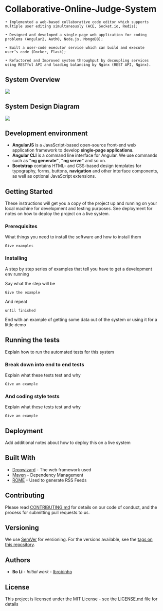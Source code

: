 # Collaborative-Online-Judge-System

    • Implemented a web-based collaborative code editor which supports multiple user editing simultaneously (ACE, Socket.io, Redis);

    • Designed and developed a single-page web application for coding problems (Angular2, Auth0, Node.js, MongoDB);

    • Built a user-code executor service which can build and execute user’s code (Docker, Flask);

    • Refactored and Improved system throughput by decoupling services using RESTful API and loading balancing by Nginx (REST API, Nginx).

## System Overview
![](https://github.com/lbrobinho/Collaborative-Online-Judge-System/raw/master/image/1.JPG)

## System Design Diagram
![](https://github.com/lbrobinho/Collaborative-Online-Judge-System/raw/master/image/2.JPG)

## Development environment
- **AngularJS** is a JavaScript-based open-source front-end web application framework to develop **single-page applications**.
- **Angular CLI** is a command line interface for Angular. We use commands such as **"ng generate"**, **"ng serve"** and so on.
- **Bootstrap** contains HTML- and CSS-based design templates for typography, forms, buttons, **navigation** and other interface components, as well as optional JavaScript extensions.

## Getting Started

These instructions will get you a copy of the project up and running on your local machine for development and testing purposes. See deployment for notes on how to deploy the project on a live system.

### Prerequisites

What things you need to install the software and how to install them

```
Give examples
```

### Installing

A step by step series of examples that tell you have to get a development env running

Say what the step will be

```
Give the example
```

And repeat

```
until finished
```

End with an example of getting some data out of the system or using it for a little demo

## Running the tests

Explain how to run the automated tests for this system

### Break down into end to end tests

Explain what these tests test and why

```
Give an example
```

### And coding style tests

Explain what these tests test and why

```
Give an example
```

## Deployment

Add additional notes about how to deploy this on a live system

## Built With

* [Dropwizard](http://www.dropwizard.io/1.0.2/docs/) - The web framework used
* [Maven](https://maven.apache.org/) - Dependency Management
* [ROME](https://rometools.github.io/rome/) - Used to generate RSS Feeds

## Contributing

Please read [CONTRIBUTING.md](https://gist.github.com/PurpleBooth/b24679402957c63ec426) for details on our code of conduct, and the process for submitting pull requests to us.

## Versioning

We use [SemVer](http://semver.org/) for versioning. For the versions available, see the [tags on this repository](https://github.com/your/project/tags).

## Authors

* **Bo Li** - *Initial work* - [lbrobinho](https://github.com/lbrobinho)



## License

This project is licensed under the MIT License - see the [LICENSE.md](LICENSE.md) file for details
